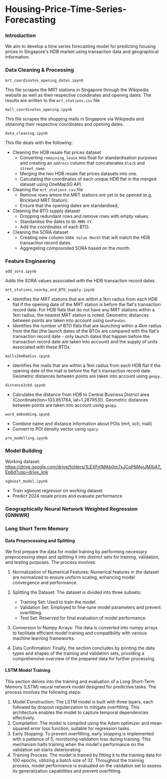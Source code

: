 # Housing-Price-Time-Series-Forecasting

### Introduction

We aim to develop a time series forecasting model for predicting housing prices in Singapore's HDB
market using transaction data and geographical information.

### Data Cleaning & Processing

`mrt_coordinates_opening_dates.ipynb`

This file scrapes the MRT stations in Singapore through the Wikipedia website as well as their respective coordinates and opening dates. The results are written to the `mrt_stations.csv` file

`mall_coordinates_opening.ipynb`

This file scrapes the shopping malls in Singapore via Wikipedia and obtaining their respective coordinates and opening dates. 

`data_cleaning.ipynb`

This file deals with the following:
- Cleaning the HDB resale flat prices dataset 
    -  Converting `remaining_lease` into float for standardisation purposes and creating an `address` column that concatenates `block` and `street_name`.
    - Merging the two HDB resale flat prices datasets into one.
    - Calculating the coordinates of each unique HDB flat in the merged dataset using OneMapSG API.
-  Cleaning the `mrt_stations.csv` file
    - Remove rows where the MRT stations are yet to be opened (e.g. Brickland MRT Station).
    - Ensure that the opening dates are standardised,
- Cleaning the BTO supply dataset
    - Dropping redundant rows and remove rows with empty values.
    - Standardise the dates to `DD-MMM-YY`.
    - Add the coordinates of each BTO.
- Cleaning the SORA dataset
    - Creating new column `SORA Value Month` that will match the HDB transaction record dates.
    - Aggregating compounded SORA based on the month.

### Feature Engineering

`add_sora.ipynb`

Adds the SORA values associated with the HDB transaction record dates.

`mrt_stations_nearby_and_BTO_supply.ipynb`

- Identifies the MRT stations that are within a 1km radius from each HDB flat if the opening date of the MRT station is before the flat's transaction record date. For HDB flats that do not have any MRT stations within a 1km radius, the nearest MRT station is noted. Geometric distances between points are taken into account using `GeoPandas`.
- Identifies the number of BTO flats that are launching within a 4km radius from the flat (the launch dates of the BTOs are compared with the flat's transaction record date - only launch dates that happen before the transaction record date are taken into account) and the supply of units associated with these BTOs.

`malls2kmRadius.ipynb`

- Identifies the malls that are within a 1km radius from each HDB flat if the opening date of the mall is before the flat's transaction record date. Geometric distances between points are taken into account using `geopy`.

`distance2cbd.ipynb`

- Calculates the distance from HDB to Central Business District area (Coordinate(lon=103.851784, lat=1.287953)). Geometric distances between points are taken into account using `geopy`. 

`word_embedding.ipynb`

- Combine name and distance information about POIs (mrt, sch, mall)
- Convert to POI density vector using `spacy`

`pre_modelling.ipynb`



### Model Building

Working dataset: https://drive.google.com/drive/folders/1LEXFn1MAb0m7xJCqPMAyjJMXiA7_Ep6d?usp=drive_link

`xgboost_model.ipynb`

- Train xgboost regressor on working dataset
- Predict 2024 resale prices and evaluate performance


### Geographically Neural Network Weighted Regression (GNNWR)

### Long Short Term Memory

#### Data Preprocessing and Splitting

We first prepare the data for model training by performing necessary preprocessing steps and splitting it into distinct sets for training, validation, and testing purposes. The process involves:

1. Normalization of Numerical Features: Numerical features in the dataset are normalized to ensure uniform scaling, enhancing model convergence and performance.

2. Splitting the Dataset: The dataset is divided into three subsets:
   - Training Set: Used to train the model.
   - Validation Set: Employed to fine-tune model parameters and prevent overfitting.
   - Test Set: Reserved for final evaluation of model performance.
3. Conversion to Numpy Arrays: The data is converted into numpy arrays to facilitate efficient model training and compatibility with various machine learning frameworks.
4. Data Confirmation: Finally, the section concludes by printing the data types and shapes of the training and validation sets, providing a comprehensive overview of the prepared data for further processing.

#### LSTM Model Training

This section delves into the training and evaluation of a Long Short-Term Memory (LSTM) neural network model designed for predictive tasks. The process involves the following steps:

1. Model Construction: The LSTM model is built with three layers, each followed by dropout regularization to mitigate overfitting. This architecture enables the model to capture temporal dependencies effectively.
2. Compilation: The model is compiled using the Adam optimizer and mean squared error loss function, suitable for regression tasks.
3. Early Stopping: To prevent overfitting, early stopping is implemented with a patience of 5, monitoring validation loss during training. This mechanism halts training when the model's performance on the validation set starts deteriorating.
4. Training Process: The model is trained by fitting it to the training data for 100 epochs, utilizing a batch size of 32. Throughout the training process, model performance is evaluated on the validation set to assess its generalization capabilities and prevent overfitting.